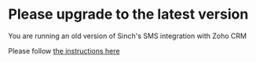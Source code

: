 # Please upgrade to the latest version

You are running an old version of Sinch's SMS integration with Zoho CRM

Please follow [the instructions here](https://support.messagemedia.com/hc/en-us/articles/4874087506063-Zoho-CRM-Updating-to-the-latest-version-of-SMS-for-Zoho-CRM)
